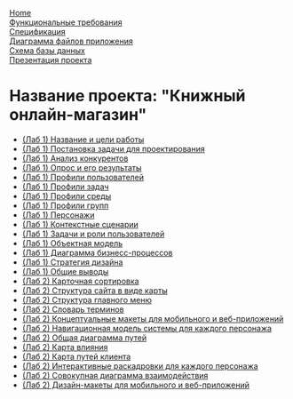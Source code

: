 [Home](index.md)    
[Функциональные требования](functionalRequirements.md)  
[Спецификация](specification.md)  
[Диаграмма файлов приложения](filesSchema.md)   
[Схема базы данных](databaseSchema.md)          
[Презентация проекта](projectPresentation.md)          

# Название проекта: **"Книжный онлайн-магазин"**

- [(Лаб 1) Название и цели работы](Название_Цели_lab1.md)
- [(Лаб 1) Постановка задачи для проектирования](ПостановкаЗадачи_lab1.md)
- [(Лаб 1) Анализ конкурентов](анализКонкурентов_lab1.md)
- [(Лаб 1) Опрос и его результаты](Опрос_lab1.md)
- [(Лаб 1) Профили пользователей](профилиПользователей_lab1.md)
- [(Лаб 1) Профили задач](профилиЗадач_lab1.md)
- [(Лаб 1) Профили среды](профилиСреды_lab1.md)
- [(Лаб 1) Профили групп](профилиГрупп_lab1.md)
- [(Лаб 1) Персонажи](персонажи_lab1.md)
- [(Лаб 1) Контекстные сценарии](сценарии_lab1.md)
- [(Лаб 1) Задачи и роли пользователей](анализРолей_lab1.md)
- [(Лаб 1) Объектная модель](объектнаяМодель_lab1.md)
- [(Лаб 1) Диаграмма бизнесс-процессов](диаграммаПроцессов_lab1.md)
- [(Лаб 1) Стратегия дизайна](стратегияДизайна_lab1.md)
- [(Лаб 1) Общие выводы](общиеВыводы_lab1.md)
- [(Лаб 2) Карточная сортировка]()
- [(Лаб 2) Структура сайта в виде карты]()
- [(Лаб 2) Структура главного меню]()
- [(Лаб 2) Словарь терминов]()
- [(Лаб 2) Концептуальные макеты для мобильного и веб-приложений]()
- [(Лаб 2) Навигационная модель системы для каждого персонажа]()
- [(Лаб 2) Общая диаграмма путей]()
- [(Лаб 2) Карта влияния]()
- [(Лаб 2) Карта путей клиента]()
- [(Лаб 2) Интерактивные раскадровки для каждого персонажа]()
- [(Лаб 2) Совокупная диаграмма взаимодействия]()
- [(Лаб 2) Дизайн-макеты для мобильного и веб-приложений]()
